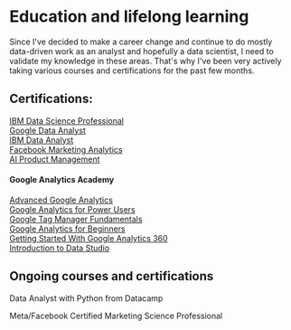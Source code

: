 # Education and lifelong learning

Since I've decided to make a career change and continue to do mostly data-driven work as an analyst and hopefully a data scientist, I need to validate my knowledge in these areas. That's why I've been very actively taking various courses and certifications for the past few months.

## Certifications:
[IBM Data Science Professional](https://www.coursera.org/account/accomplishments/specialization/certificate/RUGKMFSA9UJQ)</br>
[Google Data Analyst](https://www.coursera.org/account/accomplishments/professional-cert/QGFF8WVL7HY3)</br>
[IBM Data Analyst](https://www.coursera.org/account/accomplishments/professional-cert/RBSYQKHS4TUS)</br>
[Facebook Marketing Analytics](https://www.coursera.org/account/accomplishments/professional-cert/YGB2Z2LQMDDQ)</br>
[AI Product Management](https://www.coursera.org/account/accomplishments/specialization/2EMXNFNQ5JMN)</br>

#### Google Analytics Academy
[Advanced Google Analytics](https://analytics.google.com/analytics/academy/certificate/0-JgfbJTThurDY3_rfl0xA)</br>
[Google Analytics for Power Users](https://analytics.google.com/analytics/academy/certificate/FX3U17VpSU2l0XEVVHmkHA)</br>
[Google Tag Manager Fundamentals](https://analytics.google.com/analytics/academy/certificate/urMjbP_tS-iNdpGzcdK9SQ)</br>
[Google Analytics for Beginners](https://analytics.google.com/analytics/academy/certificate/_P2K9lofRumC636BPIsBvg)</br>
[Getting Started With Google Analytics 360](https://analytics.google.com/analytics/academy/certificate/UpVsRbWlSeu8snOpDG7Lbw)</br>
[Introduction to Data Studio](https://analytics.google.com/analytics/academy/certificate/iHjv4DZATxyoBzlbrMtB6w)</br>

## Ongoing courses and certifications

Data Analyst with Python from Datacamp</br>

Meta/Facebook Certified Marketing Science Professional</br>
